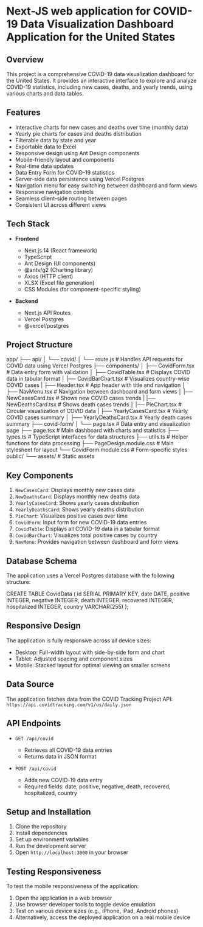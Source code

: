 # Next-JS web application for COVID-19 Data Visualization Dashboard Application for the United States

## Overview

This project is a comprehensive COVID-19 data visualization dashboard for the United States. It provides an interactive interface to explore and analyze COVID-19 statistics, including new cases, deaths, and yearly trends, using various charts and data tables.

## Features

- Interactive charts for new cases and deaths over time (monthly data)
- Yearly pie charts for cases and deaths distribution
- Filterable data by state and year
- Exportable data to Excel
- Responsive design using Ant Design components
- Mobile-friendly layout and components
- Real-time data updates
- Data Entry Form for COVID-19 statistics
- Server-side data persistence using Vercel Postgres
- Navigation menu for easy switching between dashboard and form views
- Responsive navigation controls
- Seamless client-side routing between pages
- Consistent UI across different views

## Tech Stack

- **Frontend**
  - Next.js 14 (React framework)
  - TypeScript
  - Ant Design (UI components)
  - @antv/g2 (Charting library)
  - Axios (HTTP client)
  - XLSX (Excel file generation)
  - CSS Modules (for component-specific styling)

- **Backend**
  - Next.js API Routes
  - Vercel Postgres
  - @vercel/postgres

## Project Structure

app/
├── api/
│   └── covid/
│       └── route.js         # Handles API requests for COVID data using Vercel Postgres
├── components/
│   ├── CovidForm.tsx        # Data entry form with validation
│   ├── CovidTable.tsx       # Displays COVID data in tabular format
│   |── CovidBarChart.tsx    # Visualizes country-wise COVID cases
|   ├── Header.tsx           # App header with title and navigation
│   ├── NavMenu.tsx          # Navigation between dashboard and form views
│   |── NewCasesCard.tsx     # Shows new COVID cases trends
|   |── NewDeathsCard.tsx    # Shows death cases trends
│   |── PieChart.tsx         # Circular visualization of COVID data
|   ├── YearlyCasesCard.tsx  # Yearly COVID cases summary
│   ├── YearlyDeathsCard.tsx # Yearly death cases summary
├── covid-form/
│   └── page.tsx             # Data entry and visualization page
├── page.tsx                 # Main dashboard with charts and statistics
├── types.ts                 # TypeScript interfaces for data structures
├── utils.ts                 # Helper functions for data processing
├── PageDesign.module.css    # Main stylesheet for layout
└── CovidForm.module.css     # Form-specific styles
public/
└── assets/                  # Static assets


## Key Components

1. `NewCasesCard`: Displays monthly new cases data
2. `NewDeathsCard`: Displays monthly new deaths data
3. `YearlyCasesCard`: Shows yearly cases distribution
4. `YearlyDeathsCard`: Shows yearly deaths distribution
5. `PieChart`: Visualizes positive cases over time
6. `CovidForm`: Input form for new COVID-19 data entries
7. `CovidTable`: Displays all COVID-19 data in a tabular format
8. `CovidBarChart`: Visualizes total positive cases by country
9. `NavMenu`: Provides navigation between dashboard and form views

## Database Schema

The application uses a Vercel Postgres database with the following structure:

CREATE TABLE CovidData (
    id SERIAL PRIMARY KEY,
    date DATE,
    positive INTEGER,
    negative INTEGER,
    death INTEGER,
    recovered INTEGER,
    hospitalized INTEGER,
    country VARCHAR(255)
);

## Responsive Design

The application is fully responsive across all device sizes:
- Desktop: Full-width layout with side-by-side form and chart
- Tablet: Adjusted spacing and component sizes
- Mobile: Stacked layout for optimal viewing on smaller screens

## Data Source

The application fetches data from the COVID Tracking Project API:
`https://api.covidtracking.com/v1/us/daily.json`

## API Endpoints

- `GET /api/covid`
  - Retrieves all COVID-19 data entries
  - Returns data in JSON format

- `POST /api/covid`
  - Adds new COVID-19 data entry
  - Required fields: date, positive, negative, death, recovered, hospitalized, country

## Setup and Installation

1. Clone the repository
2. Install dependencies
3. Set up environment variables
4. Run the development server
5. Open `http://localhost:3000` in your browser

## Testing Responsiveness

To test the mobile responsiveness of the application:

1. Open the application in a web browser
2. Use browser developer tools to toggle device emulation
3. Test on various device sizes (e.g., iPhone, iPad, Android phones)
4. Alternatively, access the deployed application on a real mobile device